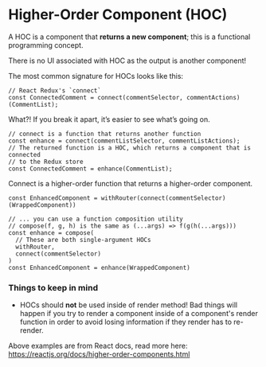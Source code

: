 # Higher-Order Component (HOC)

A HOC is a component that **returns a new component**; this is a functional programming concept. 

There is no UI associated with HOC as the output is another component!

The most common signature for HOCs looks like this:

```
// React Redux's `connect`
const ConnectedComment = connect(commentSelector, commentActions)(CommentList);
```

What?! If you break it apart, it’s easier to see what’s going on.

```
// connect is a function that returns another function
const enhance = connect(commentListSelector, commentListActions);
// The returned function is a HOC, which returns a component that is connected
// to the Redux store
const ConnectedComment = enhance(CommentList);
```

Connect is a higher-order function that returns a higher-order component. 

```// Instead of doing this...
const EnhancedComponent = withRouter(connect(commentSelector)(WrappedComponent))

// ... you can use a function composition utility
// compose(f, g, h) is the same as (...args) => f(g(h(...args)))
const enhance = compose(
  // These are both single-argument HOCs
  withRouter,
  connect(commentSelector)
)
const EnhancedComponent = enhance(WrappedComponent)
```

### Things to keep in mind

- HOCs should **not** be used inside of render method! Bad things will happen if you try to render a component inside of a component's render function in order to avoid losing information if they render has to re-render.


Above examples are from React docs, read more here: https://reactjs.org/docs/higher-order-components.html
